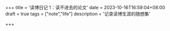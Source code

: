 +++
title = '读博日记 1：读不进去的论文'
date =  2023-10-16T16:59:04+08:00
draft = true
tags = ["note","life"]
description = '记录读博生涯的随想集'

+++

